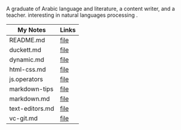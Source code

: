 A graduate of Arabic language and literature, a content writer, and a teacher.
interesting in natural languages processing .

|My Notes | Links|
|------------ | -------------|
|README.md| [file](https://randalsallaq.github.io/reading-notes/README)|
|duckett.md | [file](https://randalsallaq.github.io/reading-notes/duckett)|
|dynamic.md|[file](https://randalsallaq.github.io/reading-notes/dynamic)|
|html-css.md|[file](https://randalsallaq.github.io/reading-notes/html-css)|
|js.operators|[file](https://randalsallaq.github.io/reading-notes/js.operators)|
|markdown-tips|[file](https://randalsallaq.github.io/reading-notes/markdown-tips)|
|markdown.md|[file](https://randalsallaq.github.io/reading-notes/markdown)|
|text-editors.md|[file](https://randalsallaq.github.io/reading-notes/text-editors)|
|vc-git.md|[file](https://randalsallaq.github.io/reading-notes/vc-git)|
